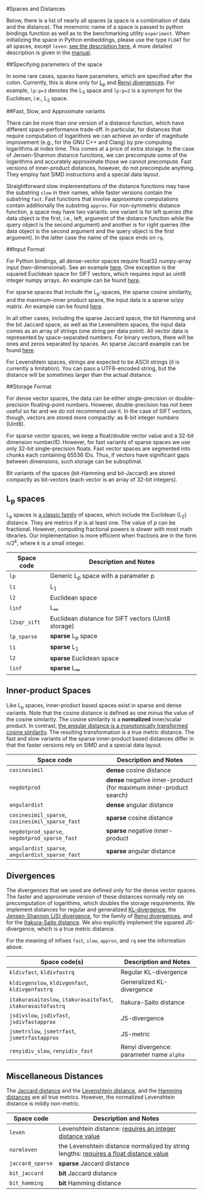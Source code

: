 #Spaces and Distances

Below, there is a list of nearly all spaces (a space is a combination of data and the distance). The mnemonic name of a space is passed to python bindings function   as well  as  to  the  benchmarking  utility ``experiment``. 
When initializing the space in Python embeddings, please use the type 
`FLOAT` for all spaces, except `leven`: [see the description here.](https://nmslib.github.io/nmslib/api.html#nmslib-init)
A more detailed description is given
in the [manual](manual/latex/manual.pdf).

##Specifying parameters of the space

In some rare cases, spaces have parameters, which are specified after the
colon. 
Currently, this is done only for 
[L<sub>p</sub>](https://en.wikipedia.org/wiki/Lp_space#Lp_spaces)
and [Renyi divergences](https://en.wikipedia.org/wiki/R%C3%A9nyi_entropy#R%C3%A9nyi_divergence).
For example, ``lp:p=3`` denotes the L<sub>3</sub> space and
``lp:p=2`` is a synonym for the Euclidean, i.e., L<sub>2</sub> space.


##Fast, Slow, and Approximate variants

There can be more than one version of a distance function,
which have different space-performance trade-off.
In particular, for distances that require computation of logarithms 
we can achieve an order of magnitude improvement (e.g., for the GNU C++
and Clang) by pre-computing
logarithms at index time. This comes at a price of extra storage. 
In the case of Jensen-Shannon distance functions, we can precompute some 
of the logarithms and accurately approximate those we cannot precompute.
Fast versions of inner-product distances, however, 
do not precompute anything. They employ  fast SIMD instructions
and a special data layout.

Straightforward slow implementations of the distance functions may have the substring ``slow``
in their names, while faster versions contain the substring ``fast``.
Fast functions that involve approximate computations contain additionally the substring ``approx``.
For non-symmetric distance function, a space may have two variants: one variant is for left
queries (the data object is the first, i.e., left, argument of the distance function 
while the query object
is the second argument) 
and another is for right queries (the data object is the second argument and the query object is the first argument).
In the latter case the name of the space ends on ``rq``.


##Input Format

For Python bindings, all dense-vector spaces require float32 numpy-array input (two-dimensional). See an example [here](python_bindings/notebooks/search_vector_dense_optim.ipynb). 
One exception is the squared Euclidean space for SIFT vectors, which requires input as uint8 integer numpy arrays. An example can be found [here](python_bindings/notebooks/search_sift_uint8.ipynb).

For sparse spaces that include the L<sub>p</sub>-spaces, the sparse cosine similarity, and the maximum-inner product space, the input data is a sparse scipy matrix. An example can be found [here](python_bindings/notebooks/search_sparse_cosine.ipynb).

In all other cases, including the sparse Jaccard space,
the bit Hamming and the bit Jaccard space, as well 
as the Levenshtein spaces, the input data comes
as an array of strings (one string per data point). All vector
data is represented by space-separated numbers. For binary
vectors, there will be ones and zeros separated by spaces.
An sparse Jaccard example can be found [here](python_bindings/notebooks/search_generic_sparse_jaccard.ipynb). 
 
For Levenshtein spaces, strings are expected to be ASCII strings (it is
currently a limitation).
You can pass a UTF8-encoded string, but the distance will be sometimes
larger than the actual distance. 

##Storage Format

For dense vector spaces, the data can be either single-precision or double-precision floating-point numbers. 
However, double-precision has not been useful so far and we do not recommend use it.
In the case of SIFT vectors, though, vectors are stored more compactly:
as 8-bit integer numbers (Uint8).

For sparse vector spaces, 
we keep a float/double vector value and a 32-bit dimension number/ID.
However, for fast variants of sparse spaces we use only 32-bit single-precision floats. Fast vector spaces are segmented into chunks each containing 65536 IDs. Thus, if vectors have significant gaps 
between dimensions, such storage can be suboptimal.

Bit variants of the spaces (bit-Hamming and bit-Jaccard) are stored compactly as bit-vectors (each vector is an array of 32-bit integers).  

## L<sub>p</sub> spaces
 
L<sub>p</sub> spaces is [a classic family](https://en.wikipedia.org/wiki/Lp_space#Lp_spaces) of spaces,
which include the Euclidean (L<sub>2</sub>) distance.
They are metrics if _p_ is at least one. 
The value of _p_ can be fractional. 
However, computing fractional powers is slower with most math libraries.
Our implementation is more efficient when fractions are in the form
_n/2<sup>k</sup>_, where _k_ is a small integer. 
 

| Space code   | Description and Notes                           |
|--------------|-------------------------------------------------|
| `lp`         | Generic L<sub>p</sub> space with a parameter p  |
| `l1`         | L<sub>1</sub>                                   |
| `l2`         | Euclidean space                                 |
| `linf`       | L<sub>&infin;</sub>                             |
| `l2sqr_sift` | Euclidean distance for SIFT vectors (Uint8 storage)|
| `lp_sparse`  | **sparse** L<sub>p</sub> space                  |
| `l1`         | **sparse** L<sub>1</sub>                        |
| `l2`         | **sparse** Euclidean space                      |
| `linf`       | **sparse** L<sub>&infin;</sub>                  |


## Inner-product Spaces

Like L<sub>p</sub> spaces, inner-product based spaces exist in sparse and dense variants.
Note that the cosine distance is defined as one minus the value of the cosine similarity.
The cosine similarity is a **normalized** inner/scalar product.
In contrast, [the angular distance is a monotonically transformed cosine similarity](https://en.wikipedia.org/wiki/Cosine_similarity#Angular_distance_and_similarity).
The resulting transformation is a true metric distance.
The fast and slow variants of the sparse inner-product based distances differ
in that the faster versions rely on SIMD and a special data layout.

| Space code    | Description and Notes                                               |
|---------------|---------------------------------------------------------------------|
| `cosinesimil` | **dense** cosine distance                                           |
| `negdotprod`  | **dense** negative inner-product (for maximum inner-product search) |
| `angulardist` | **dense** angular distance                                          |
| `cosinesimil_sparse`, `cosinesimil_sparse_fast` | **sparse** cosine distance        |
| `negdotprod_sparse`, `negdotprod_sparse_fast`   | **sparse** negative inner-product |
| `angulardist_sparse`, `angulardist_sparse_fast` | **sparse** angular distance       |


## Divergences 

The divergences that we used are defined only for the 
dense vector spaces. The faster and approximate version
of these distances normally rely on precomputation of logarithms,
which doubles the storage requirements.
We implement distances for regular and generalized
[KL-divergence](https://en.wikipedia.org/wiki/Kullback%E2%80%93Leibler_divergence),
the [Jensen-Shannon (JS) divergence](https://en.wikipedia.org/wiki/Jensen%E2%80%93Shannon_divergence),
for the family of [Renyi divergences](https://en.wikipedia.org/wiki/R%C3%A9nyi_entropy#R%C3%A9nyi_divergence),
and for the [Itakura-Saito distance](https://en.wikipedia.org/wiki/Itakura%E2%80%93Saito_distance).
We also explicitly implement the squared JS-divergence,
which is a true metric distance.

For the meaning of infixes `fast`, `slow`, `approx`, and `rq` see the information above.

| Space code(s)                              | Description and Notes                           |
|--------------------------------------------|-------------------------------------------------|
| ``kldivfast``, ``kldivfastrq``             | Regular KL-divergence                           |
| ``kldivgenslow``, ``kldivgenfast``, ``kldivgenfastrq`` | Generalized KL-divergence           | 
| ``itakurasaitoslow``, ``itakurasaitofast``, ``itakurasaitofastrq`` |  Itakura-Saito distance |
| ``jsdivslow``, ``jsdivfast``, `jsdivfastapprox` | JS-divergence                              |
| `jsmetrslow`, `jsmetrfast`, `jsmetrfastapprox`  | JS-metric                                  |
| `renyidiv_slow`, `renyidiv_fast`                | Renyi divergence: parameter name `alpha`   |         


## Miscellaneous Distances 

The [Jaccard distance](https://en.wikipedia.org/wiki/Jaccard_index) and
 the [Levenshtein distance](https://en.wikipedia.org/wiki/Levenshtein_distance), 
 and the [Hamming distances](https://en.wikipedia.org/wiki/Hamming_distance) are all true metrics.
However, the normalized Levenshtein distance is mildly non-metric.

| Space code    | Description and Notes                                               |
|---------------|---------------------------------------------------------------------|
| `leven`       | Levenshtein distance: [requires an integer distance value](https://nmslib.github.io/nmslib/api.html#nmslib-init)            |
| `normleven`   | the Levenshtein distance normalized by string lengths: [requires a float distance value](https://nmslib.github.io/nmslib/api.html#nmslib-init)                   |
| `jaccard_sparse` | **sparse** Jaccard distance                                         |
| `bit_jaccard`    | **bit** Jaccard distance                                            |
| `bit_hamming`    | **bit** Hamming distance                                            |
